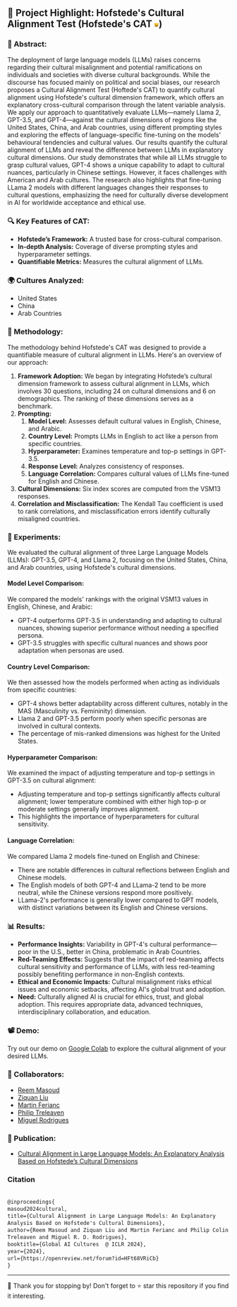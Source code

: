 <!-- markdownlint-disable first-line-h1 -->
<!-- markdownlint-disable html -->

<h2>📌 Project Highlight: Hofstede's Cultural Alignment Test (Hofstede's CAT <img src="images/cat_emoji.png" width="2%"/>)</h2>

<h3>📖 Abstract:</h3>
<p>The deployment of large language models (LLMs) raises concerns regarding their cultural misalignment and potential ramifications on individuals and societies with diverse cultural backgrounds. While the discourse has focused mainly on political and social biases, our research proposes a Cultural Alignment Test (Hoftede's CAT) to quantify cultural alignment using Hofstede's cultural dimension framework, which offers an explanatory cross-cultural comparison through the latent variable analysis. We apply our approach to quantitatively evaluate LLMs—namely Llama 2, GPT-3.5, and GPT-4—against the cultural dimensions of regions like the United States, China, and Arab countries, using different prompting styles and exploring the effects of language-specific fine-tuning on the models' behavioural tendencies and cultural values. Our results quantify the cultural alignment of LLMs and reveal the difference between LLMs in explanatory cultural dimensions. Our study demonstrates that while all LLMs struggle to grasp cultural values, GPT-4 shows a unique capability to adapt to cultural nuances, particularly in Chinese settings. However, it faces challenges with American and Arab cultures. The research also highlights that fine-tuning LLama 2 models with different languages changes their responses to cultural questions, emphasizing the need for culturally diverse development in AI for worldwide acceptance and ethical use.</p>

<h3>🔍 Key Features of CAT:</h3>
<ul>
    <li><strong>Hofstede’s Framework:</strong> A trusted base for cross-cultural comparison.</li>
    <li><strong>In-depth Analysis:</strong> Coverage of diverse prompting styles and hyperparameter settings.</li>
    <li><strong>Quantifiable Metrics:</strong> Measures the cultural alignment of LLMs.</li>
</ul>

<h3>🌍 Cultures Analyzed:</h3>
<ul>
    <li>United States</li>
    <li>China</li>
    <li>Arab Countries</li>
</ul>

<h3>🔬 Methodology:</h3>
<p>The methodology behind Hofstede's CAT was designed to provide a quantifiable measure of cultural alignment in LLMs. Here's an overview of our approach:</p>
<ol>
    <li><strong>Framework Adoption:</strong> We began by integrating Hofstede’s cultural dimension framework to assess cultural alignment in LLMs, which involves 30 questions, including 24 on cultural dimensions and 6 on demographics. The ranking of these dimensions serves as a benchmark.</li>
    <li><strong>Prompting:</strong>
        <ol>
            <li><strong>Model Level:</strong> Assesses default cultural values in English, Chinese, and Arabic.</li>
            <li><strong>Country Level:</strong> Prompts LLMs in English to act like a person from specific countries.</li>
            <li><strong>Hyperparameter:</strong> Examines temperature and top-p settings in GPT-3.5.</li>
            <li><strong>Response Level:</strong> Analyzes consistency of responses.</li>
            <li><strong>Language Correlation:</strong> Compares cultural values of LLMs fine-tuned for English and Chinese.</li>
        </ol>
    </li>
    <li><strong>Cultural Dimensions:</strong> Six index scores are computed from the VSM13 responses.</li>
    <li><strong>Correlation and Misclassification:</strong> The Kendall Tau coefficient is used to rank correlations, and misclassification errors identify culturally misaligned countries.</li>
</ol>

<h3>🧪 Experiments:</h3>
<p>We evaluated the cultural alignment of three Large Language Models (LLMs): GPT-3.5, GPT-4, and Llama 2, focusing on the United States, China, and Arab countries, using Hofstede's cultural dimensions.</p>

<h4>Model Level Comparison:</h4>
<p>We compared the models' rankings with the original VSM13 values in English, Chinese, and Arabic:</p>
<ul>
  <li>GPT-4 outperforms GPT-3.5 in understanding and adapting to cultural nuances, showing superior performance without needing a specified persona.</li>
  <li>GPT-3.5 struggles with specific cultural nuances and shows poor adaptation when personas are used.</li>
</ul>

<h4>Country Level Comparison:</h4>
<p>We then assessed how the models performed when acting as individuals from specific countries:</p>
<ul>
  <li>GPT-4 shows better adaptability across different cultures, notably in the MAS (Masculinity vs. Femininity) dimension.</li>
  <li>Llama 2 and GPT-3.5 perform poorly when specific personas are involved in cultural contexts.</li>
  <li>The percentage of mis-ranked dimensions was highest for the United States.</li>
</ul>

<h4>Hyperparameter Comparison:</h4>
<p>We examined the impact of adjusting temperature and top-p settings in GPT-3.5 on cultural alignment:</p>
<ul>
  <li>Adjusting temperature and top-p settings significantly affects cultural alignment; lower temperature combined with either high top-p or moderate settings generally improves alignment.</li>
  <li>This highlights the importance of hyperparameters for cultural sensitivity.</li>
</ul>

<h4>Language Correlation:</h4>
<p>We compared Llama 2 models fine-tuned on English and Chinese:</p>
<ul>
  <li>There are notable differences in cultural reflections between English and Chinese models.</li>
  <li>The English models of both GPT-4 and LLama-2 tend to be more neutral, while the Chinese versions respond more positively.</li>
  <li>LLama-2's performance is generally lower compared to GPT models, with distinct variations between its English and Chinese versions.</li>
</ul>

<h3>📊 Results:</h3>
<ul>
  <li><strong>Performance Insights:</strong> Variability in GPT-4's cultural performance—poor in the U.S., better in China, problematic in Arab Countries.</li>
  <li><strong>Red-Teaming Effects:</strong> Suggests that the impact of red-teaming affects cultural sensitivity and performance of LLMs, with less red-teaming possibly benefiting performance in non-English contexts.</li>
  <li><strong>Ethical and Economic Impacts:</strong> Cultural misalignment risks ethical issues and economic setbacks, affecting AI's global trust and adoption.</li>
  <li><strong>Need:</strong> Culturally aligned AI is crucial for ethics, trust, and global adoption. This requires appropriate data, advanced techniques, interdisciplinary collaboration, and education.</li>
</ul>



<h3>📽️ Demo:</h3>
<p>Try out our demo on <a href="https://colab.research.google.com/drive/1dlPOpcRZhpxZU9pXbAuHzWGeFIneMadk#scrollTo=KmnbyU8f5VhG">Google Colab</a> to explore the cultural alignment of your desired LLMs.</p>

<!-- Collaborators section -->
<h3>🤝 Collaborators:</h3>
<ul>
    <li><a href="https://www.ee.ucl.ac.uk/iiml/members/masoud.html">Reem Masoud</a></li>
    <li><a href="https://sites.google.com/view/ziquanliu">Ziquan Liu</a></li>
    <li><a href="https://github.com/martinferianc">Martin Ferianc</a></li>
    <li><a href="http://www0.cs.ucl.ac.uk/staff/P.Treleaven/">Philip Treleaven</a></li>
    <li><a href="https://www.ucl.ac.uk/iccs/prof-miguel-rodrigues">Miguel Rodrigues</a></li>
    <!-- Add more as needed -->
</ul>


<h3>📄 Publication:</h3>
<ul>
    <li><a href="https://arxiv.org/abs/2309.12342">Cultural Alignment in Large Language Models:
An Explanatory Analysis Based on Hofstede’s Cultural
Dimensions</a></li>
</ul>

<h3>Citation</h3>
<pre><code>
@inproceedings{
masoud2024cultural,
title={Cultural Alignment in Large Language Models: An Explanatory Analysis Based on Hofstede's Cultural Dimensions},
author={Reem Masoud and Ziquan Liu and Martin Ferianc and Philip Colin Treleaven and Miguel R. D. Rodrigues},
booktitle={Global AI Cultures  @ ICLR 2024},
year={2024},
url={https://openreview.net/forum?id=HFt68VRiCb}
}
</code></pre>

<hr>

<p>
  🙏 Thank you for stopping by! Don't forget to ⭐️ star this repository if you find it interesting.
</p>

</body>

</html>
